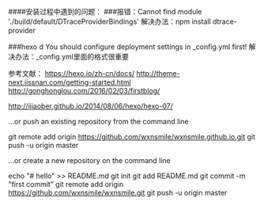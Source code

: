 ####安装过程中遇到的问题：
###报错：Cannot find module './build/default/DTraceProviderBindings'
解决办法：npm install dtrace-provider

###hexo d 
You should configure deployment settings in _config.yml first!
解决办法：_config.yml里面的格式很重要

参考文献：
https://hexo.io/zh-cn/docs/
http://theme-next.iissnan.com/getting-started.html
http://gonghonglou.com/2016/02/03/firstblog/

http://ijiaober.github.io/2014/08/06/hexo/hexo-07/


…or push an existing repository from the command line

git remote add origin https://github.com/wxnsmile/wxnsmile.github.io.git
git push -u origin master


…or create a new repository on the command line

echo "# hello" >> README.md
git init
git add README.md
git commit -m "first commit"
git remote add origin https://github.com/wxnsmile/wxnsmile.git
git push -u origin master